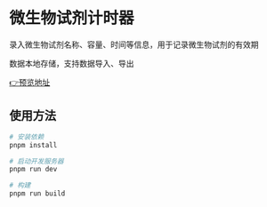 # 微生物试剂计时器

录入微生物试剂名称、容量、时间等信息，用于记录微生物试剂的有效期

数据本地存储，支持数据导入、导出

[👉预览地址](http://chtimer.sunly.in/)

## 使用方法

```bash
# 安装依赖
pnpm install

# 启动开发服务器
pnpm run dev

# 构建
pnpm run build
```
